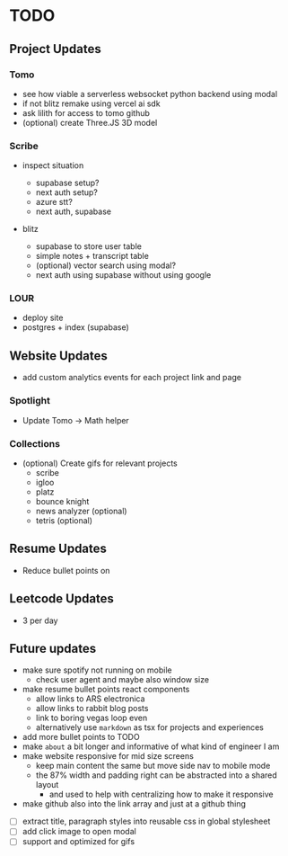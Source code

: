# TODO

## Project Updates

### Tomo
- see how viable a serverless websocket python backend using modal
- if not blitz remake using vercel ai sdk
- ask lilith for access to tomo github
- (optional) create Three.JS 3D model

### Scribe
- inspect situation
  - supabase setup?
  - next auth setup?
  - azure stt?
  - next auth, supabase

- blitz
  - supabase to store user table
  - simple notes + transcript table
  - (optional) vector search using modal?
  - next auth using supabase without using google

### LOUR
- deploy site
- postgres + index (supabase)

## Website Updates
- add custom analytics events for each project link and page

### Spotlight
- Update Tomo -> Math helper
### Collections
- (optional) Create gifs for relevant projects
  - scribe
  - igloo
  - platz
  - bounce knight
  - news analyzer (optional)
  - tetris (optional)

## Resume Updates
- Reduce bullet points on 

## Leetcode Updates
- 3 per day

## Future updates
- make sure spotify not running on mobile
  - check user agent and maybe also window size
- make resume bullet points react components
  - allow links to ARS electronica
  - allow links to rabbit blog posts
  - link to boring vegas loop even
  - alternatively use `markdown` as tsx for projects and experiences
- add more bullet points to TODO
- make `about` a bit longer and informative of what kind of engineer I am
- make website responsive for mid size screens
  - keep main content the same but move side nav to mobile mode
  - the 87% width and padding right can be abstracted into a shared layout
    - and used to help with centralizing how to make it responsive
- make github also into the link array and just at a github thing


- [ ] extract title, paragraph styles into reusable css in global stylesheet
- [ ] add click image to open modal
- [ ] support and optimized for gifs